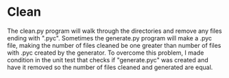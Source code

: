 # Clean
The clean.py program will walk through the directories and remove any files ending with ".pyc".
Sometimes the generate.py program will make a .pyc file, making the number of files cleaned be one greater 
than number of files with .pyc created by the generator. To overcome this problem, I made condition in the
unit test that checks if "generate.pyc" was created and have it removed so the number of files cleaned and 
generated are equal.

